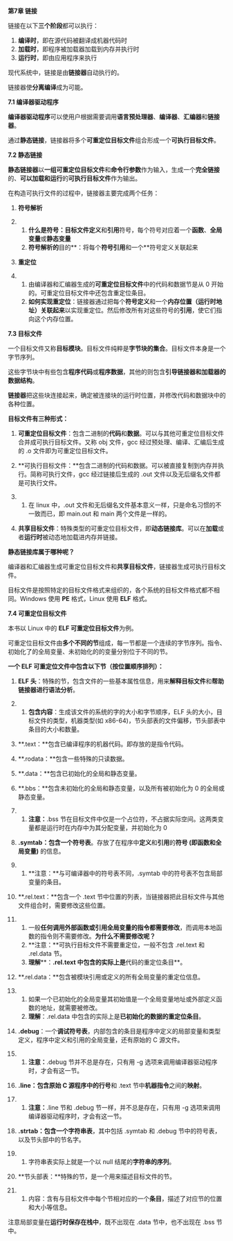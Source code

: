 **第7章 链接**

链接在以下**三个阶段**都可以执行：

1. **编译时**，即在源代码被翻译成机器代码时
2. **加载时**，即程序被加载器加载到内存并执行时
3. **运行时**，即由应用程序来执行

现代系统中，链接是由**链接器**自动执行的。

链接器使**分离编译**成为可能。

**7.1 编译器驱动程序**

**编译器驱动程序**可以使用户根据需要调用**语言预处理器**、**编译器**、**汇编器**和**链接器**。

通过**静态链接**，链接器将多个**可重定位目标文件**组合形成一个**可执行目标文件**。

**7.2 静态链接**

**静态链接器**以**一组可重定位目标文件**和**命令行参数**作为输入，生成一个**完全链接**的、**可以加载和运行**的**可执行目标文件**作为输出。

在构造可执行文件的过程中，链接器主要完成两个任务：

1. **符号解析**

2. 1. **什么是符号：**目标文件**定义**和**引用**符号，每个符号对应着一个**函数**、**全局变量**或**静态变量**
   2. **符号解析的**目的**：将每个**符号引用**和一个**符号定义关联起来

3. **重定位**

4. 1. 由编译器和汇编器生成的**可重定位目标文件**中的代码和数据节是从 0 开始的。可重定位目标文件中还包含重定位条目。
   2. **如何实现重定位**：链接器通过把每个**符号定义**和一个**内存位置（运行时地址）关联起来**以实现重定位。然后修改所有对这些符号的**引用**，使它们指向这个内存位置。

**7.3 目标文件**

一个目标文件又称**目标模块**。目标文件纯粹是**字节块的集合**。目标文件本身是一个字节序列。

这些字节块中有些包含**程序代码**或**程序数据**，其他的则包含**引导链接器和加载器的数据结构**。

**链接器**把这些块连接起来，确定被连接块的运行时位置，并修改代码和数据块中的各种位置。

**目标文件有三种形式：**

1. **可重定位目标文件**：包含二进制的**代码**和**数据**。可以与其他可重定位目标文件合并成可执行目标文件。又称 obj 文件，gcc 经过预处理、编译、汇编后生成的 .o 文件即为可重定位目标文件。

2. **可执行目标文件：**包含二进制的代码和数据。可以被直接复制到内存并执行。简称可执行文件，gcc 经过链接后生成的 .out 文件以及无后缀名文件都是可执行文件。

3. 1. 在 linux 中，.out 文件和无后缀名文件基本意义一样，只是命名习惯的不一致而已，即 main.out 和 main 两个文件是一样的。

4. **共享目标文件**：特殊类型的可重定位目标文件，即**动态链接库**。可以在**加载**或者**运行时**被动态地加载进内存并链接。

**静态链接库属于哪种呢？**

编译器和汇编器生成可重定位目标文件和**共享目标文件**，链接器生成可执行目标文件。

目标文件是按照特定的目标文件格式来组织的，各个系统的目标文件格式都不相同。Windows 使用 **PE** 格式，Linux 使用 **ELF** 格式。

**7.4 可重定位目标文件**

本书以 Linux 中的 **ELF 可重定位目标文件**为例。

可重定位目标文件由**多个不同的节**组成，每一节都是一个连续的字节序列。指令、初始化了的全局变量、未初始化的的变量分别位于不同的节。

**一个 ELF 可重定位文件中包含以下节（按位置顺序排列）：**

1. **ELF 头**：特殊的节，包含文件的一些基本属性信息，用来**解释目标文件**和**帮助链接器进行语法分析**。

2. 1. **包含内容**：生成该文件的系统的字的大小和字节顺序，ELF 头的大小，目标文件的类型，机器类型(如 x86-64)，节头部表的文件偏移，节头部表中条目的大小和数量。

3. **.text：**包含已编译程序的机器代码。即存放的是指令代码。

4. **.rodata：**包含一些特殊的只读数据。

5. **.data：**包含已初始化的全局和静态变量。

6. **.bbs：**包含未初始化的全局和静态变量，以及所有被初始化为 0 的全局或静态变量。

7. 1. **注意：**.bss 节在目标文件中仅是一个占位符，不占据实际空间。这两类变量都是运行时在内存中为其分配变量，并初始化为 0

8. **.symtab：**包含一个**符号表**。存放了在程序中**定义**和**引用**的**符号 (即函数和全局变量)** 的信息。

9. 1. **注意：**与可编译器中的符号表不同，.symtab 中的符号表不包含局部变量的条目。

10. **.rel.text：**包含一个 .text 节中位置的列表，当链接器把此目标文件与其他文件组合时，需要修改这些位置。

11. 1. 一般**任何调用外部函数或引用全局变量的指令都需要修改**，而调用本地函数的指令则不需要修改。**为什么不需要修改呢？**
    2. **注意：**可执行目标文件不需要重定位，一般不包含 .rel.text 和 .rel.data 节。
    3. **理解****：**.rel.text 中包含的实际上是**代码的重定位条目**。

12. **.rel.data：**包含被模块引用或定义的所有全局变量的重定位信息。

13. 1. 如果一个已初始化的全局变量其初始值是一个全局变量地址或外部定义函数的地址，就需要被修改。
    2. **理解**：.rel.data 中包含的实际上是**已初始化的数据的重定位条目**。

14. **.debug**：一个**调试符号表**，内部包含的条目是程序中定义的局部变量和类型定义，程序中定义和引用的全局变量，还有原始的 C 源文件。

15. 1. **注意：**.debug 节并不总是存在，只有用 -g 选项来调用编译器驱动程序时，才会有这一节。

16. **.line：**包含原始 C 源程序中的**行号**和 .text 节中**机器指令**之间的**映射**。

17. 1. **注意：**.line 节和 .debug 节一样，并不总是存在，只有用 -g 选项来调用编译器驱动程序时，才会有这一节。

18. **.strtab：**包含一个**字符串表**，其中包括 .symtab 和 .debug 节中的符号表，以及节头部中的节名字。

19. 1. 字符串表实际上就是一个以 null 结尾的**字符串的序列**。

20. **节头部表：**特殊的节，是一个用来描述目标文件的节。

21. 1. 内容：含有与目标文件中每个节相对应的一个**条目**，描述了对应节的位置和大小等信息。

注意局部变量在**运行时保存在栈中**，既不出现在 .data 节中，也不出现在 .bss 节中。